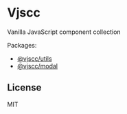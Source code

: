 # Vjscc

Vanilla JavaScript component collection

Packages:

- [@vjscc/utils](packages/utils/README.md)
- [@vjscc/modal](packages/modal/README.md)

## License

MIT
